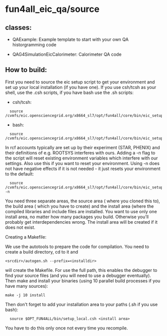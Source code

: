 # fun4all_eic_qa/source

## classes:

  * QAExample: Example template to start with your own QA historgramming code

  * QAG4SimulationEicCalorimeter: Calorimeter QA code

## How to build:
First you need to source the eic setup script to get your environment and set up your local installation (if you have one). If you use csh/tcsh as your shell, use the .csh scripts, if you have bash use the .sh scripts:

* csh/tcsh:
```
  source /cvmfs/eic.opensciencegrid.org/x8664_sl7/opt/fun4all/core/bin/eic_setup.csh
```

* bash:

```
  source /cvmfs/eic.opensciencegrid.org/x8664_sl7/opt/fun4all/core/bin/eic_setup.sh
```

In rcf accounts typically are set up by their experiment (STAR, PHENIX) and their definitions of e.g. ROOTSYS interferes with ours. Adding a -n flag to the script will reset existing environment variables which interfere with our settings. Also use this if you want to reset your environment. Using -n does not have negative effects if it is not needed - it just resets your environment to the default:
```
  source /cvmfs/eic.opensciencegrid.org/x8664_sl7/opt/fun4all/core/bin/eic_setup.csh -n
```

You need three separate areas, the source area (<srcdir> where you cloned this to), the build area (<builddir> which you have to create) and the install area (<installdir>where the compiled libraries and include files are installed. You want to use only one install area, no matter how many packages you build. Otherwise you'll probably get interdependencies wrong. The install area will be created if it does not exist.

Creating a Makefile:

We use the autotools to prepare the code for compilation. You need to create a build directory, cd to it and

```
<srcdir>/autogen.sh --prefix=<installdir>
```

will create the Makefile. For <srcdir> use the full path, this enables the debugger to find your source files (and you will need to use a debugger eventually). Then make and install your binaries (using 10 parallel build processes if you have many sources):

```
make -j 10 install
```

Then don't forget to add your installation area to your paths (.sh if you use bash):

```
  source $OPT_FUN4ALL/bin/setup_local.csh <install area>
```

You have to do this only once not every time you recompile.

